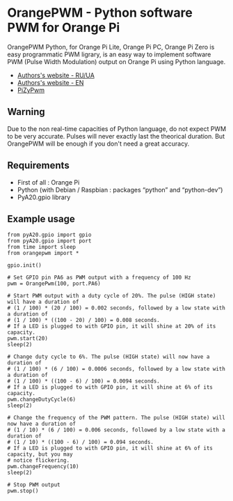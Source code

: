 OrangePWM - Python software PWM for Orange Pi
=======

OrangePWM Python, for Orange Pi Lite, Orange Pi PC, Orange Pi Zero is easy programmatic PWM ligrary, is an easy way to implement software PWM (Pulse Width Modulation) output on Orange Pi using Python language.

* [Authors's website - RU/UA](http://evergreens.com.ua/ru/products/development/iot-devices.html)
* [Authors's website - EN](http://evergreen.team/en/products/development/iot-devices.html)
* [PiZyPwm](https://github.com/aboudou/pizypwm/tree/master/rpi.gpio)


Warning
-------

Due to the non real-time capacities of Python language, do not expect PWM to be very accurate. Pulses will never exactly last the theorical duration. But OrangePWM will be enough if you don't need a great accuracy.

Requirements
------------

* First of all : Orange Pi
* Python (with Debian / Raspbian : packages “python” and “python-dev”)
* PyA20.gpio library

Example usage
-------------

```
from pyA20.gpio import gpio
from pyA20.gpio import port
from time import sleep
from orangepwm import *

gpio.init()

# Set GPIO pin PA6 as PWM output with a frequency of 100 Hz
pwm = OrangePwm(100, port.PA6)

# Start PWM output with a duty cycle of 20%. The pulse (HIGH state) will have a duration of
# (1 / 100) * (20 / 100) = 0.002 seconds, followed by a low state with a duration of
# (1 / 100) * ((100 - 20) / 100) = 0.008 seconds.
# If a LED is plugged to with GPIO pin, it will shine at 20% of its capacity.
pwm.start(20)
sleep(2)

# Change duty cycle to 6%. The pulse (HIGH state) will now have a duration of
# (1 / 100) * (6 / 100) = 0.0006 seconds, followed by a low state with a duration of
# (1 / 100) * ((100 - 6) / 100) = 0.0094 seconds.
# If a LED is plugged to with GPIO pin, it will shine at 6% of its capacity.
pwm.changeDutyCycle(6)
sleep(2)

# Change the frequency of the PWM pattern. The pulse (HIGH state) will now have a duration of
# (1 / 10) * (6 / 100) = 0.006 seconds, followed by a low state with a duration of
# (1 / 10) * ((100 - 6) / 100) = 0.094 seconds.
# If a LED is plugged to with GPIO pin, it will shine at 6% of its capacity, but you may
# notice flickering.
pwm.changeFrequency(10)
sleep(2)

# Stop PWM output
pwm.stop()
